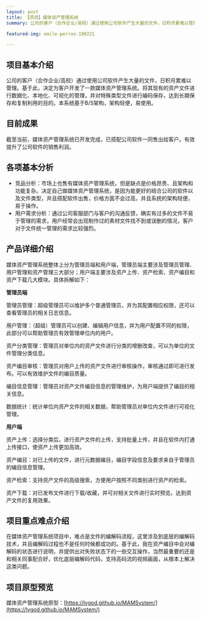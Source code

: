 ```yaml
---
layout: post
title: 【项目】媒体资产管理系统
summary: 公司的客户（合作企业/高校）通过使用公司软件产生大量的文件，日积月累难以管理。基于此，决定为客户开发了一款媒体资产管理系统。将其现有的资产文件进行数据化、本地化、可视化的管理，并对特殊类型文件进行编码保存，达到长期保存和复制利用的目的。本系统基于B/S架构，架构轻便，易使用。

featured-img: emile-perron-190221

---
```


##  项目基本介绍  ##

公司的客户（合作企业/高校）通过使用公司软件产生大量的文件，日积月累难以管理。基于此，决定为客户开发了一款媒体资产管理系统。将其现有的资产文件进行数据化、本地化、可视化的管理，并对特殊类型文件进行编码保存，达到长期保存和复制利用的目的。本系统基于B/S架构，架构轻便，易使用。

## 目前成果 ##

截至当前，媒体资产管理系统已开发完成，已搭配公司软件一同售出给客户。有效提升了公司软件的销售利润。


## 各项基本分析 ##

- 竞品分析：市场上也售有媒体资产管理系统，但是缺点是价格昂贵、且架构和功能复杂。决定自己做媒体资产管理系统，是因为能更好的结合公司的软件以及文件类型，并且搭配软件出售，价格方面不会过高，并且系统的架构轻便，易于操作。
- 用户需求分析：通过公司客服部门与客户的沟通反馈，确实有过多的文件不易于管理的需求，用户经常会出现制作过的素材文件找不到或误删的情况，客户对于文件统一管理的需求比较强烈。

## 产品详细介绍 ##

媒体资产管理系统整体上分为管理员端和用户端，管理员端主要涉及管理员管理、用户管理和资产管理三大部分；用户端主要涉及资产上传、资产检索、资产编目和资产下载几大模块。具体拆解如下：

**管理员端**

管理员管理：超级管理员可以维护多个普通管理员，并为其配置相应权限，还可以查看管理员的相关日志信息。

用户管理：（超级）管理员可以创建、编辑用户信息，并为用户配置不同的权限，此部分可以帮助管理员有效管理单位内的用户。

资产分类管理：管理员对单位内的资产文件进行分类的增删改查，可以为单位的文件管理分类信息。

资产编目审核：管理员对用户上传的资产文件进行审核操作，审核通过即可进行发布。可以有效维护文件的编目质量。

编目信息管理：管理员对资产文件编目信息的管理维护，为用户端提供了编目的相关信息。

数据统计：统计单位内资产文件的相关数据，帮助管理员对单位内文件进行可视化管理。

**用户端**

资产上传：选择分类后，进行资产文件的上传，支持批量上传，并且在软件内打通上传接口，使资产上传更加高效。

资产编目：对已上传的文件，进行元数据编目，编目字段信息及要求来自于管理员的编目信息管理。

资产检索：支持资产文件的高级搜索，方便用户按照不同类别进行资产的检索。

资产下载：对已发布文件进行下载/收藏，并可对相关文件进行实时预览。达到资产文件的复用效果。


## 项目重点难点介绍 ##

在媒体资产管理系统项目中，难点是文件的编解码流程，这里涉及到底层的编解码技术，并且编解码过程也不是任何时候都成功的。基于此，我在资产编目中会对编解码的状态进行说明，并提供出对失败状态下的一些交互操作，当然最重要的还是和相关同事配合好，优化底层编解码代码，支持高码流的视频画面，从根本上解决这类问题。


## 项目原型预览 ##

媒体资产管理系统原型：[https://lvgod.github.io/MAMSystem/](https://lvgod.github.io/MAMSystem/)











